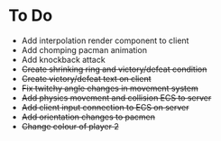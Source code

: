 # To Do

- Add interpolation render component to client
- Add chomping pacman animation
- Add knockback attack
- ~~Create shrinking ring and victory/defeat condition~~
- ~~Create victory/defeat text on client~~
- ~~Fix twitchy angle changes in movement system~~
- ~~Add physics movement and collision ECS to server~~
- ~~Add client input connection to ECS on server~~
- ~~Add orientation changes to pacmen~~
- ~~Change colour of player 2~~